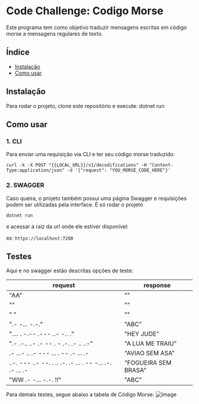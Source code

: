 # Code Challenge: Codigo Morse
Este programa tem como objetivo traduzir mensagens escritas em código morse a mensagens regulares de texto.

## Índice
- [Instalação](#instalação)
- [Como usar](#como-usar)

## Instalação

Para rodar o projeto, clone este repositório e execute:
dotnet run


## Como usar

### 1. CLI
  
 Para enviar uma requisição via CLI e ter seu código morse traduzido:

`curl -k -X POST "{{LOCAL_URL}}/v1/decodifications" -H "Content-Type:application/json" -d '{"request": "YOU_MORSE_CODE_HERE"}'`

### 2. SWAGGER
  
Caso queira, o projeto também possui uma página Swagger e requisições podem ser utilizadas pela interface. É só rodar o projeto

`dotnet run`

e acessar a raiz da url onde ele estiver disponível:

ex: `https://localhost:7288`


## Testes

Aqui e no swagger estão descritas opções de teste:

| request | response |
| -------- | -------- |
| "AA" | "" |
| "" | "" |
| " " | "" |
| ".- -... -.-." | "ABC" |
| ".... . -.--   .--- ..- -.. ." | "HEY JUDE" |
| ".-   .-.. ..- .-   -- .   - .-. .- .. ..-" | "A LUA ME TRAIU" |
| .- ...- .. .- ---   ... . --   .- ... .- | "AVIAO SEM ASA" |
| ..-. --- ..- --. . .. .-. .-   ... . --   -... .-. .- ... .- | "FOGUEIRA SEM BRASA" |
| "WW .- -... -.-. !!" | "ABC" |

Para demais testes, segue abaixo a tabela de Código Morse:
![image](https://super.abril.com.br/wp-content/uploads/2022/10/SI_codigomorse_site2.jpg?quality=90&strip=info&w=1024)

